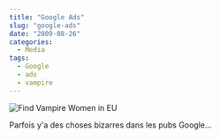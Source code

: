 ```yaml
---
title: "Google Ads"
slug: "google-ads"
date: "2009-08-26"
categories:
  - Media
tags:
  - Google
  - ads
  - vampire
---
```


![Find Vampire Women in EU](/img/2009/google_adZs_vampire.png)

Parfois y'a des choses bizarres dans les pubs Google...
